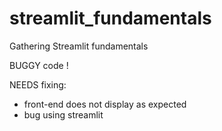 # streamlit_fundamentals
Gathering Streamlit fundamentals

BUGGY code ! 

NEEDS fixing:

- front-end does not display as expected
- bug using streamlit

